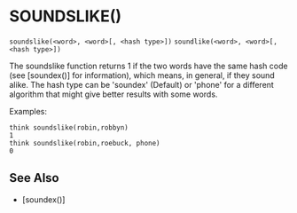 # SOUNDSLIKE()
`soundslike(<word>, <word>[, <hash type>])`
`soundlike(<word>, <word>[, <hash type>])`

  The soundslike function returns 1 if the two words have the same hash code (see [soundex()] for information), which means, in general, if they sound alike. The hash type can be 'soundex' (Default) or 'phone' for a different algorithm that might give better results with some words.

  Examples:
```
think soundslike(robin,robbyn)
1
think soundslike(robin,roebuck, phone)
0
```


## See Also
- [soundex()]

